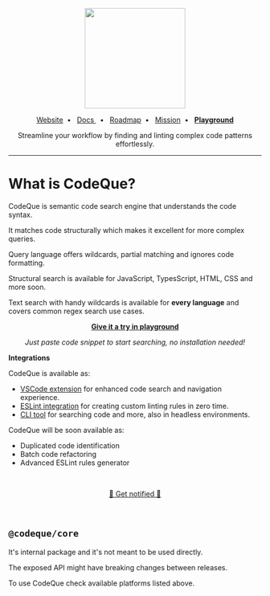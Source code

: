 <p align="center">
  <a href="https://codeque.co" title="Learn more about CodeQue" target="_blank">
    <img src="https://github.com/codeque-co/codeque/blob/master/packages/vscode/media/logoShort.png?raw=true" width="200px" />
  </a>
  <br/>
  </p>
<p align="center">
  <a href="https://codeque.co">Website</a>&nbsp;&nbsp;•&nbsp;&nbsp;  
  <a href="https://codeque.co/docs">Docs </a>&nbsp;&nbsp;•&nbsp;&nbsp; 
  <a href="https://codeque.co/roadmap">Roadmap</a>&nbsp;&nbsp;•&nbsp;&nbsp; 
  <a href="https://codeque.co/mission">Mission</a>&nbsp;&nbsp;•&nbsp;&nbsp; 
  <a href="https://codeque.co/playground"><b>Playground</b></a>
</p>

<p align="center">Streamline your workflow by finding and linting complex code patterns effortlessly.</p>

___ 

# What is CodeQue?

CodeQue is semantic code search engine that understands the code syntax. 

It matches code structurally which makes it excellent for more complex queries.

Query language offers wildcards, partial matching and ignores code formatting. 

Structural search is available for JavaScript, TypesScript, HTML, CSS and more soon.

Text search with handy wildcards is available for __every language__ and covers common regex search use cases.

<p align="center"><a href="https://codeque.co/playground"><b>Give it a try in 
 playground</b></a></p>

<p align="center"><i>Just paste code snippet to start searching, no installation needed!</i></p>

__Integrations__

CodeQue is available as:

- [VSCode extension](https://marketplace.visualstudio.com/items?itemName=CodeQue.codeque) for enhanced code search and navigation experience.
- [ESLint integration](https://www.npmjs.com/package/@codeque/eslint-plugin) for creating custom linting rules in zero time.
- [CLI tool](https://www.npmjs.com/package/@codeque/cli) for searching code and more, also in headless environments.

CodeQue will be soon available as:

- Duplicated code identification
- Batch code refactoring 
- Advanced ESLint rules generator 

</br>

<p align="center"><a href="https://codeque.co/playground"> 🔔 Get notified 🔔 </a></p>

</br>

<!-- HERO END -->


## `@codeque/core`

It's internal package and it's not meant to be used directly.

The exposed API might have breaking changes between releases.

To use CodeQue check available platforms listed above.